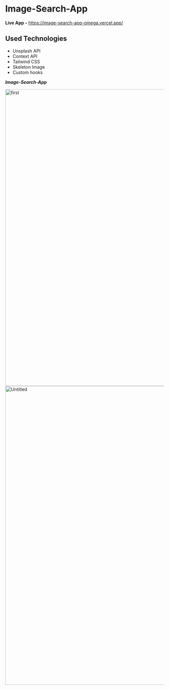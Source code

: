 # Image-Search-App

**Live App -** https://image-search-app-omega.vercel.app/

## Used Technologies

* Unsplash API
* Context API
* Tailwind CSS
* Skeleton Image
* Custom hooks


***Image-Search-App***

<img width="940" alt="first" src="https://user-images.githubusercontent.com/88549805/208293027-19fa6cb7-1442-4841-9df4-19a9ec9e5393.png">


<img width="947" alt="Untitled" src="https://user-images.githubusercontent.com/88549805/208293138-6d22e893-b54f-46fe-902e-c346f545bdf3.png">




